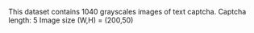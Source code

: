 This dataset contains 1040 grayscales images of text captcha. 
Captcha length: 5
Image size (W,H) = (200,50)
